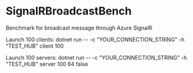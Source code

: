 # SignalRBroadcastBench
Benchmark for broadcast message through Azure SignalR

Launch 100 clients:
dotnet run -- -c "YOUR_CONNECTION_STRING" -h "TEST_HUB" client 100

Launch 100 servers:
dotnet run -- -c "YOUR_CONNECTION_STRING" -h "TEST_HUB" server 100 64 false
